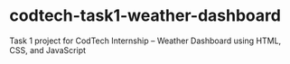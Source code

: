 # codtech-task1-weather-dashboard
Task 1 project for CodTech Internship – Weather Dashboard using HTML, CSS, and JavaScript
